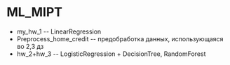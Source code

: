 # ML_MIPT

 * my_hw_1 -- LinearRegression
 * Preprocess_home_credit -- предобработка данных, использующаяся во 2,3 дз
 * hw_2+hw_3 -- LogisticRegression + DecisionTree, RandomForest
